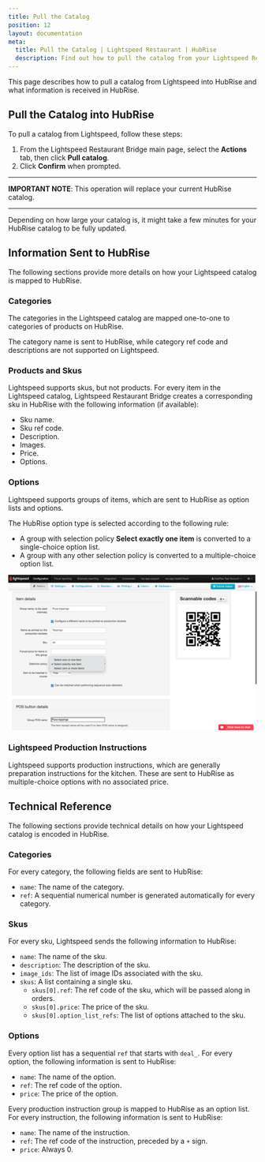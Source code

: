 ```yaml
---
title: Pull the Catalog
position: 12
layout: documentation
meta:
  title: Pull the Catalog | Lightspeed Restaurant | HubRise
  description: Find out how to pull the catalog from your Lightspeed Restaurant EPOS to HubRise, what information is received in HubRise and what is not.
---
```


This page describes how to pull a catalog from Lightspeed into HubRise and what information is received in HubRise.

## Pull the Catalog into HubRise

To pull a catalog from Lightspeed, follow these steps:

1. From the Lightspeed Restaurant Bridge main page, select the **Actions** tab, then click **Pull catalog**.
2. Click **Confirm** when prompted.

---

**IMPORTANT NOTE**: This operation will replace your current HubRise catalog.

---

Depending on how large your catalog is, it might take a few minutes for your HubRise catalog to be fully updated.

## Information Sent to HubRise

The following sections provide more details on how your Lightspeed catalog is mapped to HubRise.

### Categories

The categories in the Lightspeed catalog are mapped one-to-one to categories of products on HubRise.

The category name is sent to HubRise, while category ref code and descriptions are not supported on Lightspeed.

### Products and Skus

Lightspeed supports skus, but not products. For every item in the Lightspeed catalog, Lightspeed Restaurant Bridge creates a corresponding sku in HubRise with the following information (if available):

- Sku name.
- Sku ref code.
- Description.
- Images.
- Price.
- Options.

### Options

Lightspeed supports groups of items, which are sent to HubRise as option lists and options.

The HubRise option type is selected according to the following rule:

- A group with selection policy **Select exactly one item** is converted to a single-choice option list.
- A group with any other selection policy is converted to a multiple-choice option list.

![Selection policy in the Lightspeed back office](../images/021-en-lightspeed-selection-policy.png)

### Lightspeed Production Instructions

Lightspeed supports production instructions, which are generally preparation instructions for the kitchen. These are sent to HubRise as multiple-choice options with no associated price.

## Technical Reference

The following sections provide technical details on how your Lightspeed catalog is encoded in HubRise.

### Categories

For every category, the following fields are sent to HubRise:

- `name`: The name of the category.
- `ref`: A sequential numerical number is generated automatically for every category.

### Skus

For every sku, Lightspeed sends the following information to HubRise:

- `name`: The name of the sku.
- `description`: The description of the sku.
- `image_ids`: The list of image IDs associated with the sku.
- `skus`: A list containing a single sku.
  - `skus[0].ref`: The ref code of the sku, which will be passed along in orders.
  - `skus[0].price`: The price of the sku.
  - `skus[0].option_list_refs`: The list of options attached to the sku.

### Options

Every option list has a sequential `ref` that starts with `deal_`. For every option, the following information is sent to HubRise:

- `name`: The name of the option.
- `ref`: The ref code of the option.
- `price`: The price of the option.

Every production instruction group is mapped to HubRise as an option list. For every instruction, the following information is sent to HubRise:

- `name`: The name of the instruction.
- `ref`: The ref code of the instruction, preceded by a `+` sign.
- `price`: Always 0.
